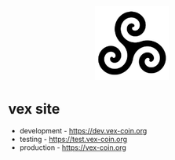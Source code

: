 <div align="center">
    <img src=".github/icon.png" alt="Logo" width='150px' height='auto'/>
</div>

# vex site
* development - https://dev.vex-coin.org
* testing - https://test.vex-coin.org
* production - https://vex-coin.org